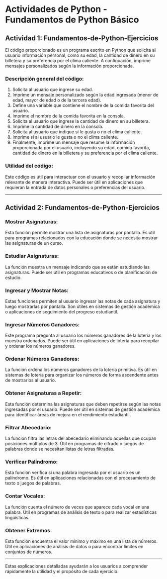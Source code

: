 # Actividades de Python - Fundamentos de Python Básico 

## Actividad 1: Fundamentos-de-Python-Ejercicios

El código proporcionado es un programa escrito en Python que solicita al usuario información personal, como su edad, la cantidad de dinero en su billetera y su preferencia por el clima caliente. A continuación, imprime mensajes personalizados según la información proporcionada.

### Descripción general del código:

1. Solicita al usuario que ingrese su edad.
2. Imprime un mensaje personalizado según la edad ingresada (menor de edad, mayor de edad o de la tercera edad).
3. Define una variable que contiene el nombre de la comida favorita del usuario.
4. Imprime el nombre de la comida favorita en la consola.
5. Solicita al usuario que ingrese la cantidad de dinero en su billetera.
6. Imprime la cantidad de dinero en la consola.
7. Solicita al usuario que indique si le gusta o no el clima caliente.
8. Imprime si al usuario le gusta o no el clima caliente.
9. Finalmente, imprime un mensaje que resume la información proporcionada por el usuario, incluyendo su edad, comida favorita, cantidad de dinero en la billetera y su preferencia por el clima caliente.

### Utilidad del código:

Este código es útil para interactuar con el usuario y recopilar información relevante de manera interactiva. Puede ser útil en aplicaciones que requieran la entrada de datos personales o preferencias del usuario.

---

## Actividad 2: Fundamentos-de-Python-Ejercicios

### Mostrar Asignaturas:

Esta función permite mostrar una lista de asignaturas por pantalla. Es útil para programas relacionados con la educación donde se necesita mostrar las asignaturas de un curso.

### Estudiar Asignaturas:

La función muestra un mensaje indicando que se están estudiando las asignaturas. Puede ser útil en programas educativos o de planificación de estudio.

### Ingresar y Mostrar Notas:

Estas funciones permiten al usuario ingresar las notas de cada asignatura y luego mostrarlas por pantalla. Son útiles en sistemas de gestión académica o aplicaciones de seguimiento del progreso estudiantil.

### Ingresar Números Ganadores:

Este programa pregunta al usuario los números ganadores de la lotería y los muestra ordenados. Puede ser útil en aplicaciones de lotería para recopilar y ordenar los números ganadores.

### Ordenar Números Ganadores:

La función ordena los números ganadores de la lotería primitiva. Es útil en sistemas de lotería para organizar los números de forma ascendente antes de mostrarlos al usuario.

### Obtener Asignaturas a Repetir:

Esta función determina las asignaturas que deben repetirse según las notas ingresadas por el usuario. Puede ser útil en sistemas de gestión académica para identificar áreas de mejora en el rendimiento estudiantil.

### Filtrar Abecedario:

La función filtra las letras del abecedario eliminando aquellas que ocupan posiciones múltiplos de 3. Útil en programas de cifrado o juegos de palabras donde se necesitan listas de letras filtradas.

### Verificar Palíndromo:

Esta función verifica si una palabra ingresada por el usuario es un palíndromo. Es útil en aplicaciones relacionadas con el procesamiento de texto o juegos de palabras.

### Contar Vocales:

La función cuenta el número de veces que aparece cada vocal en una palabra. Útil en programas de análisis de texto o para realizar estadísticas lingüísticas.

### Obtener Extremos:

Esta función encuentra el valor mínimo y máximo en una lista de números. Útil en aplicaciones de análisis de datos o para encontrar límites en conjuntos de números.

---

Estas explicaciones detalladas ayudarán a los usuarios a comprender rápidamente la utilidad y el propósito de cada ejercicio.
